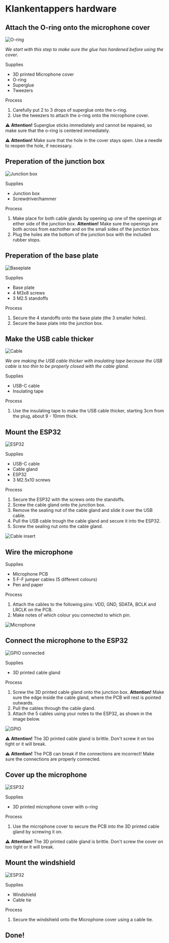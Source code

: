 # Klankentappers hardware

## Attach the O-ring onto the microphone cover

![O-ring](/documentation/imgs/hardware_oring.png)

*We start with this step to make sure the glue has hardened before using the cover.*

Supplies

- 3D printed Microphone cover
- O-ring
- Superglue
- Tweezers

Process

1. Carefully put 2 to 3 drops of superglue onto the o-ring.
2. Use the tweezers to attach the o-ring onto the microphone cover.

⚠️ **Attention!** Superglue sticks immediately and cannot be repaired, so make sure that the o-ring is centered immediately.

⚠️ **Attention!** Make sure that the hole in the cover stays open. Use a needle to reopen the hole, if necessary.

## Preperation of the junction box

![Junction box](/documentation/imgs/hardware_junction_box.png)

Supplies

- Junction box
- Screwdriver/hammer

Process

1. Make place for both cable glands by opening up one of the openings at either side of the junction box. **Attention!** Make sure the openings are both across from eachother and on the small sides of the junction box.
2. Plug the holes ate the bottom of the junction box with the included rubber stops.

## Preperation of the base plate

![Baseplate](/documentation/imgs/hardware_baseplate.png)

Supplies

- Base plate
- 4 M3x8 screws
- 3 M2.5 standoffs

Process

1. Secure the 4 standoffs onto the base plate (the 3 smaller holes).
2. Secure the base plate into the junction box.

## Make the USB cable thicker

![Cable](/documentation/imgs/hardware_cable.png)

*We are making the USB cable thicker with insulating tape because the USB cable is too thin to be properly closed with the cable gland.*

Supplies

- USB-C cable
- Insulating tape

Process

1. Use the insulating tape to make the USB cable thicker, starting 3cm from the plug, about 9 - 10mm thick.

## Mount the ESP32

![ESP32](/documentation/imgs/hardware_ESP32.png)

Supplies

- USB-C cable
- Cable gland
- ESP32
- 3 M2.5x10 screws

Process

1. Secure the ESP32 with the screws onto the standoffs.
2. Screw the cable gland onto the junction box.
3. Remove the sealing nut of the cable gland and slide it over the USB cable.
4. Pull the USB cable trough the cable gland and secure it into the ESP32.
5. Screw the sealing nut onto the cable gland.

![Cable insert](/documentation/imgs/hardware_cable_insert.png)

## Wire the microphone

Supplies

- Microphone PCB
- 5 F-F jumper cables (5 different colours)
- Pen and paper

Process

1. Attach the cables to the following pins: VDD, GND, SDATA, BCLK and LRCLK on the PCB.
2. Make notes of which colour you connected to which pin.

![Microphone](/documentation/imgs/hardware_microphone.png)

## Connect the microphone to the ESP32

![GPIO connected](/documentation/imgs/hardware_gpio_connected.png)

Supplies

- 3D printed cable gland

Process

1. Screw the 3D printed cable gland onto the junction box. **Attention!** Make sure the edge inside the cable gland, where the PCB will rest is pointed outwards.
2. Pull the cables through the cable gland.
3. Attach the 5 cables using your notes to the ESP32, as shown in the image below.

![GPIO](/documentation/imgs/hardware_gpio.png)

⚠️ **Attention!** The 3D printed cable gland is brittle. Don't screw it on too tight or it will break.

⚠️ **Attention!** The PCB can break if the connections are incorrect! Make sure the connections are properly connected.

## Cover up the microphone

![ESP32](/documentation/imgs/hardware_cover.png)

Supplies

- 3D printed microphone cover with o-ring

Process

1. Use the microphone cover to secure the PCB into the 3D printed cable gland by screwing it on.

⚠️ **Attention!** The 3D printed cable gland is brittle. Don't screw the cover on too tight or it will break.

## Mount the windshield

![ESP32](/documentation/imgs/hardware_windshield.png)

Supplies

- Windshield
- Cable tie

Process

1. Secure the windshield onto the Microphone cover using a cable tie.

## Done!
